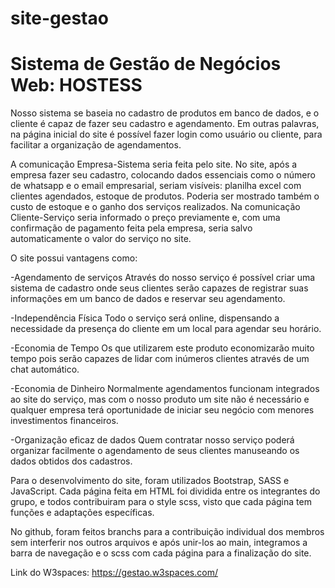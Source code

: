# site-gestao

# Sistema de Gestão de Negócios Web: HOSTESS

Nosso sistema se baseia no cadastro de produtos em banco de dados, e o cliente é capaz de fazer seu cadastro e agendamento. Em outras palavras, na página inicial do site é possível fazer login como usuário ou cliente, para facilitar a organização de agendamentos.

A comunicação Empresa-Sistema seria feita pelo site. No site, após a empresa fazer seu cadastro, colocando dados essenciais como o número de whatsapp e o email empresarial, seriam visíveis: planilha excel com clientes agendados, estoque de produtos. Poderia ser mostrado também o custo de estoque e o ganho dos serviços realizados. Na comunicação Cliente-Serviço seria informado o preço previamente e, com uma confirmação de pagamento feita pela empresa, seria salvo automaticamente o valor do serviço no site.

O site possui vantagens como:

-Agendamento de serviços
Através do nosso serviço é possível criar uma sistema de cadastro onde
seus clientes serão capazes de registrar suas informações em um banco de dados e
reservar seu agendamento.

-Independência Física
Todo o serviço será online, dispensando a necessidade da presença do cliente em
um local para agendar seu horário.

-Economia de Tempo
Os que utilizarem este produto economizarão muito tempo pois serão capazes de
lidar com inúmeros clientes através de um chat automático.

-Economia de Dinheiro
Normalmente agendamentos funcionam integrados ao site do serviço, mas com o nosso
produto um site não é necessário e qualquer empresa terá oportunidade de iniciar
seu negócio com menores investimentos financeiros.

-Organização eficaz de dados
Quem contratar nosso serviço poderá organizar facilmente o agendamento de seus
clientes manuseando os dados obtidos dos cadastros.

Para o desenvolvimento do site, foram utilizados Bootstrap, SASS e JavaScript. Cada página feita em HTML foi dividida entre os integrantes do grupo, e todos contribuiram para o style scss, visto que cada página tem funções e adaptações específicas.

No github, foram feitos branchs para a contribuição individual dos membros sem interferir nos outros arquivos e após unir-los ao main, integramos a barra de navegação e o scss com cada página para a finalização do site.

Link do W3spaces: https://gestao.w3spaces.com/



